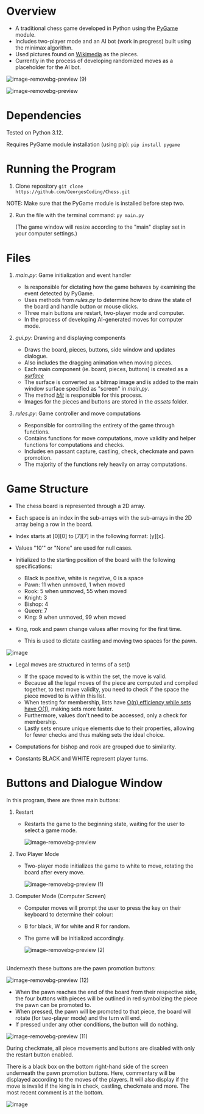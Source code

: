 # **Overview** 
- A traditional chess game developed in Python using the [PyGame](https://www.pygame.org/wiki/about) module.
- Includes two-player mode and an AI bot (work in progress) built using the minimax algorithm.
- Used pictures found on [Wikimedia](https://commons.wikimedia.org/wiki/Category:SVG_chess_pieces) as the pieces.
- Currently in the process of developing randomized moves as a placeholder for the AI bot.

![image-removebg-preview (9)](https://github.com/GeorgesCoding/Chess/assets/118407807/c3edbeb9-5a74-4367-948f-a96a314c8d3f)

![image-removebg-preview](https://github.com/GeorgesCoding/Chess/assets/118407807/0e55488c-7c96-48a7-95b2-d31324dde8bf)


#
# **Dependencies**
Tested on Python 3.12.

Requires PyGame module installation (using pip): `pip install pygame`


#
# **Running the Program**
1. Clone repository
   `git clone https://github.com/GeorgesCoding/Chess.git`
   
NOTE: Make sure that the PyGame module is installed before step two.

2. Run the file with the terminal command: `py main.py`
   
   (The game window will resize according to the "main" display set in your computer settings.)


#
# **Files**
1. _main.py_: Game initialization and event handler
	- Is responsible for dictating how the game behaves by examining the event detected by PyGame.
	- Uses methods from _rules.py_ to determine how to draw the state of the board and handle button or mouse clicks.
	- Three main buttons are restart, two-player mode and computer.
	- In the process of developing AI-generated moves for computer mode.

2. _gui.py_: Drawing and displaying components
   - Draws the board, pieces, buttons, side window and updates dialogue.
   - Also includes the dragging animation when moving pieces.
   - Each main component (ie. board, pieces, buttons) is created as a [_surface_](https://www.pygame.org/docs/ref/surface.html)
   - The surface is converted as a bitmap image and is added to the main window surface specified as "screen" in _main.py_.
   - The method [_blit_](https://www.pygame.org/docs/ref/surface.html#pygame.Surface.blit) is responsible for this process.
   - Images for the pieces and buttons are stored in the _assets_ folder.

3. _rules.py_: Game controller and move computations
	- Responsible for controlling the entirety of the game through functions.
	- Contains functions for move computations, move validity and helper functions for computations and checks.
 	- Includes en passant capture, castling, check, checkmate and pawn promotion.
	- The majority of the functions rely heavily on array computations.

#
# **Game Structure**
- The chess board is represented through a 2D array.
- Each space is an index in the sub-arrays with the sub-arrays in the 2D array being a row in the board.
- Index starts at [0][0] to [7][7] in the following format: [y][x].
- Values "10'" or "None" are used for null cases.

- Initialized to the starting position of the board with the following specifications:
  - Black is positive, white is negative, 0 is a space
  - Pawn: 11 when unmoved, 1 when moved
  - Rook: 5 when unmoved, 55 when moved
  - Knight: 3
  - Bishop: 4
  - Queen: 7
  - King: 9 when unmoved, 99 when moved
- King, rook and pawn change values after moving for the first time.
  - This is used to dictate castling and moving two spaces for the pawn.
 
![image](https://github.com/GeorgesCoding/Chess/assets/118407807/b41d4b56-6169-49aa-83af-9a6347365767)


- Legal moves are structured in terms of a set()
	- If the space moved to is within the set, the move is valid.
  - Because all the legal moves of the piece are computed and compiled together, to test move validity, you need to check if the space the piece moved to is within this list.
  - When testing for membership, lists have [O(n) efficiency while sets have O(1)](https://wiki.python.org/moin/TimeComplexity), making sets more faster.
  - Furthermore, values don't need to be accessed, only a check for membership.
  - Lastly sets ensure unique elements due to their properties, allowing for fewer checks and thus making sets the ideal choice.

- Computations for bishop and rook are grouped due to similarity.
- Constants BLACK and WHITE represent player turns.

#
# **Buttons and Dialogue Window**
In this program, there are three main buttons: 

1. Restart
	- Restarts the game to the beginning state, waiting for the user to select a game mode.

		![image-removebg-preview](https://github.com/GeorgesCoding/Chess/assets/118407807/207e81d6-65f7-4795-97b2-d2b2a1c88ae6)

2. Two Player Mode
	- Two-player mode initializes the game to white to move, rotating the board after every move.

 		 ![image-removebg-preview (1)](https://github.com/GeorgesCoding/Chess/assets/118407807/6ca2c3c3-8bee-4699-b484-14c9719998b5)

3. Computer Mode (Computer Screen)   
	- Computer moves will prompt the user to press the key on their keyboard to determine their colour:
	- B for black, W for white and R for random. 
	- The game will be initialized accordingly.

		![image-removebg-preview (2)](https://github.com/GeorgesCoding/Chess/assets/118407807/af4c78d0-0214-43e4-aab9-948f4bf245e6)


\
Underneath these buttons are the pawn promotion buttons:

![image-removebg-preview (12)](https://github.com/GeorgesCoding/Chess/assets/118407807/5b414c11-aad5-4b74-a7f9-67777050699c)

- When the pawn reaches the end of the board from their respective side, the four buttons with pieces will be outlined in red symbolizing the piece the pawn can be promoted to.
- When pressed, the pawn will be promoted to that piece, the board will rotate (for two-player mode) and the turn will end.
- If pressed under any other conditions, the button will do nothing.

![image-removebg-preview (11)](https://github.com/GeorgesCoding/Chess/assets/118407807/7c6cdc3f-b711-4a4a-ac32-cc0580198a3d)


During checkmate, all piece movements and buttons are disabled with only the restart button enabled.


There is a black box on the bottom right-hand side of the screen underneath the pawn promotion buttons. Here, commentary will be displayed according to the moves of the players. It will also display if the move is invalid if the king is in check, castling, checkmate and more. The most recent comment is at the bottom.

![image](https://github.com/GeorgesCoding/Chess/assets/118407807/0cc7be6a-279c-437d-99c2-fb9b3c19c647)
